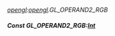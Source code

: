 _[opengl](../../modules/opengl/opengl-module.md):[opengl](../../modules/opengl/opengl-module.md).GL\_OPERAND2\_RGB_
##### Const GL\_OPERAND2\_RGB:[Int](../../modules/wonkey/wonkey-types-int.md)
